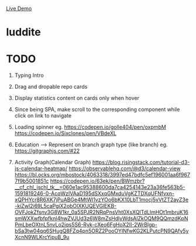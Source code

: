 [Live Demo](https://sanjaymagar.github.io/luddite/)

# luddite

# TODO

1. Typing Intro
2. Drag and dropable repo cards
3. Display statistics content on cards only when hover
4. Since being SPA, make scroll to the corresponding component while click on link to navigate
5. Loading spinner
   eg. https://codepen.io/golle404/pen/oxpmbM
   https://codepen.io/Sixclones/pen/VBdeXL

6. Education --> Represent on branch graph type (like branch)
   eg. https://gitgraphjs.com/#22

7. Activity Graph(Calendar Graph)
   https://blog.risingstack.com/tutorial-d3-js-calendar-heatmap/
   https://observablehq.com/@d3/calendar-view
   https://bl.ocks.org/mbostock/4063318/3997ed47bdfc5ef196001aa6f9677f9b5001851c
   https://codepen.io/63ek/pen/BWmzbr?__cf_chl_jschl_tk__=060e1ac95388600da7ca4254143e23a36fe563b5-1591819246-0-AcqWzIVAaD195dSXxqGMxduVgKZTDXqUFNfvxn-xQPHYcr8R6XK7jPuABGe4MtWl1vzYOo6bKX10LbT1mocj5vVtZT2ayZ3e-kiZwl2i69L5caPgiX2obOIXKUQEVGlEKB-OVFJokZfsnv3G8W1kr_0a5SPJR2NRqPnsVht0XsXQITdLlmHOt1mbruK16smWXXwfbfpfknl4hwZVJUd3z6W8mZsHdlyWdsAlZkOQM9QQmzdKpNPmLbeOXtnL5nvLo2iqs5S6-Ryk-cXeo6FgHoX2II-2WrBlgp-bSa3tw04qq6SHugQ8FZq4pn5ORZ2PooOYINfwKG2KLPutcPN9QAfy5yXcnN9WLKrcYipuB_9u
